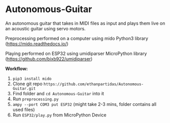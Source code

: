 # Autonomous-Guitar
An autonomous guitar that takes in MIDI files as input and plays them live on an acoustic guitar using servo motors.

Preprocessing performed on a computer using mido Python3 library
(https://mido.readthedocs.io/)

Playing performed on ESP32 using umidiparser MicroPython library
(https://github.com/bixb922/umidiparser)

**Workflow:**
1. `pip3 install mido`
2. Clone git repo `https://github.com/ethanpartidas/Autonomous-Guitar.git`
4. Find folder and `cd Autonomous-Guitar` into it
5. Run `preprocessing.py`
6. `ampy --port COM3 put ESP32`  (might take 2-3 mins, folder contains all used files)
7. Run `ESP32/play.py` from MicroPython Device
